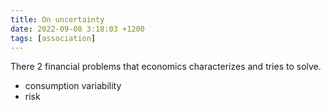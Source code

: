```yaml
---
title: On uncertainty
date: 2022-09-08 3:18:03 +1200
tags: [association]
---
```


There 2 financial problems that economics characterizes and 
tries to solve. 

- consumption variability
- risk 

